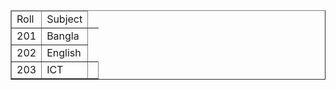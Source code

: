 
<html>

<body>

<table border="1">
<thead>
<td>Roll</td>
<td>Subject</td>
</thead>
<tr>
<td> 201</td>
<td>Bangla</td>
</tr>
<tr>
<td>202</td>
<td>English</td>
</tr>
<tr>
<td>203</td>
<td>ICT<td>
</tr>
</body>

</html>
